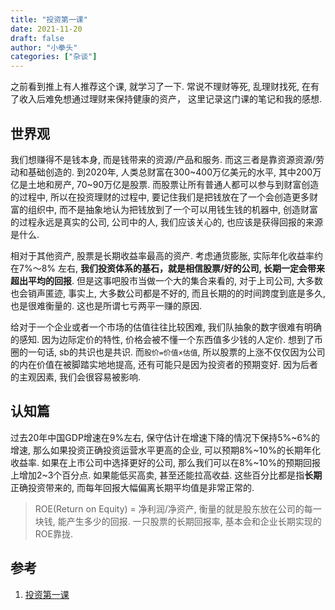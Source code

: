 ```yaml
---
title: "投资第一课"
date: 2021-11-20
draft: false
author: "小拳头"
categories: ["杂谈"]
---
```


之前看到推上有人推荐这个课, 就学习了一下. 常说不理财等死, 乱理财找死, 在有了收入后难免想通过理财来保持健康的资产， 这里记录这门课的笔记和我的感想.

## 世界观
我们想赚得不是钱本身, 而是钱带来的资源/产品和服务. 而这三者是靠资源资源/劳动和基础创造的. 到2020年, 人类总财富在300~400万亿美元的水平, 其中200万亿是土地和房产, 70~90万亿是股票. 而股票让所有普通人都可以参与到财富创造的过程中, 所以在投资理财的过程中, 要记住我们是把钱放在了一个会创造更多财富的组织中, 而不是抽象地认为把钱放到了一个可以用钱生钱的机器中, 创造财富的过程永远是真实的公司, 公司中的人, 我们应该关心的, 也应该是获得回报的来源是什么.

相对于其他资产, 股票是长期收益率最高的资产. 考虑通货膨胀, 实际年化收益率约在7%～8% 左右, **我们投资体系的基石，就是相信股票/好的公司, 长期一定会带来超出平均的回报**. 但是这事吧股市当做一个大的集合来看的, 对于上司公司, 大多数也会销声匿迹, 事实上, 大多数公司都是不好的, 而且长期的的时间跨度到底是多久, 也是很难衡量的. 这也是所谓七亏两平一赚的原因.

给对于一个企业或者一个市场的估值往往比较困难, 我们队抽象的数字很难有明确的感知. 因为边际定价的特性, 价格会被不懂一个东西值多少钱的人定价. 想到了币圈的一句话, sb的共识也是共识. 而`股价=价值×估值`, 所以股票的上涨不仅仅因为公司的内在价值在被脚踏实地地提高, 还有可能只是因为投资者的预期变好. 因为后者的主观因素, 我们会很容易被影响.

## 认知篇
过去20年中国GDP增速在9%左右, 保守估计在增速下降的情况下保持5%~6%的增速, 那么如果投资正确投资运营水平更高的企业, 可以预期8%~10%的长期年化收益率. 如果在上市公司中选择更好的公司, 那么我们可以在8%~10%的预期回报上增加2~3个百分点. 如果能低买高卖, 甚至还能拉高收益. 这些百分比都是指**长期**正确投资带来的, 而每年回报大幅偏离长期平均值是非常正常的.

> ROE(Return on Equity) = 净利润/净资产, 衡量的就是股东放在公司的每一块钱, 能产生多少的回报. 一只股票的长期回报率, 基本会和企业长期实现的ROE靠拢.



## 参考
1. [投资第一课](https://time.geekbang.org/opencourse/intro/100077801)